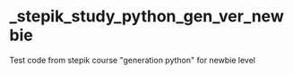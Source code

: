 # _stepik_study_python_gen_ver_newbie

Test code from stepik course "generation python" for newbie level
